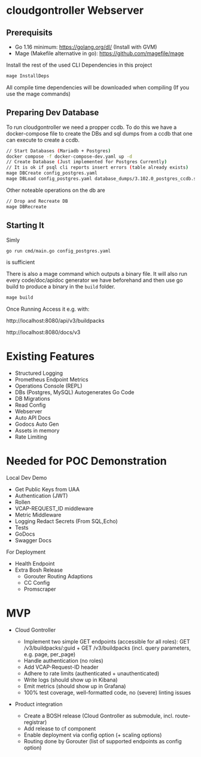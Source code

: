 # cloudgontroller Webserver
## Prerequisits
- Go 1.16 minimum: https://golang.org/dl/ (Install with GVM)
- Mage (Makefile alternative in go): https://github.com/magefile/mage

Install the rest of the used CLI Dependencies in this project
```bash
mage InstallDeps
```
All compile time dependencies will be downloaded when compiling (If you use the mage commands)

## Preparing Dev Database

To run cloudgontroller we need a propper ccdb.
To do this we have a docker-compose file to create the DBs and sql dumps from a ccdb that one can execute to create a ccdb.

```bash
// Start Databases (Mariadb + Postgres)
docker compose -f docker-compose-dev.yaml up -d 
// Create Database (Just implemented for Postgres Currently)
// It is ok if psql cli reports insert errors (table already exists)
mage DBCreate config_postgres.yaml
mage DBLoad config_postgres.yaml database_dumps/3.102.0_postgres_ccdb.sql
```

Other noteable operations on the db are
```bash
// Drop and Recreate DB
mage DBRecreate
```

## Starting It
Simly
```bash
go run cmd/main.go config_postgres.yaml
```
is sufficient

There is also a mage command which outputs a binary file. 
It will also run every code/doc/apidoc generator we have beforehand and then use
go build to produce a binary in the `build` folder.
```bash
mage build
```

Once Running Access it e.g. with:

http://localhost:8080/api/v3/buildpacks

http://localhost:8080/docs/v3


# Existing Features
- Structured Logging
- Prometheus Endpoint Metrics
- Operations Console (REPL)
- DBs (Postgres, MySQL) Autogenerates Go Code
- DB Migrations
- Read Config
- Webserver
- Auto API Docs
- Godocs Auto Gen
- Assets in memory
- Rate Limiting


# Needed for POC Demonstration
Local Dev Demo
- Get Public Keys from UAA
- Authentication (JWT)
- Rollen
- VCAP-REQUEST_ID middleware
- Metric Middleware
- Logging Redact Secrets (From SQL,Echo)
- Tests
- GoDocs
- Swagger Docs

For Deployment
- Health Endpoint
- Extra Bosh Release
  - Gorouter Routing Adaptions
  - CC Config
  - Promscraper


# MVP

- Cloud Gontroller
  - Implement two simple GET endpoints (accessible for all roles): GET /v3/buildpacks/:guid + GET /v3/buildpacks (incl. query parameters, e.g. page, per_page)
  - Handle authentication (no roles)
  - Add VCAP-Request-ID header
  - Adhere to rate limits (authenticated + unauthenticated)
  - Write logs (should show up in Kibana)
  - Emit metrics (should show up in Grafana)
  - 100% test coverage, well-formatted code, no (severe) linting issues

- Product integration
  - Create a BOSH release (Cloud Gontroller as submodule, incl. route-registrar)
  - Add release to cf component
  - Enable deployment via config option (+ scaling options)
  - Routing done by Gorouter (list of supported endpoints as config option)
